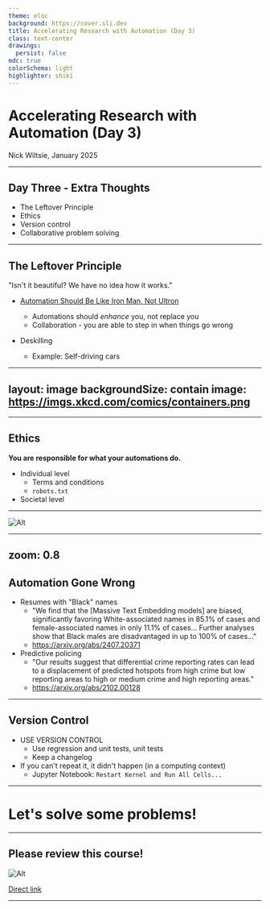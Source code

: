 ```yaml
---
theme: eloc
background: https://cover.sli.dev
title: Accelerating Research with Automation (Day 3)
class: text-center
drawings:
  persist: false
mdc: true
colorSchema: light
highlighter: shiki
---
```


# Accelerating Research with Automation (Day 3)

Nick Wiltsie, January 2025

---

## Day Three - Extra Thoughts

- The Leftover Principle
- Ethics
- Version control
- Collaborative problem solving

---

## The Leftover Principle

"Isn't it beautiful? We have no idea how it works."

- [Automation Should Be Like Iron Man, Not Ultron](https://queue.acm.org/detail.cfm?id=2841313)

  - Automations should _enhance_ you, not replace you
  - Collaboration - you are able to step in when things go wrong

- Deskilling

  - Example: Self-driving cars

---
layout: image
backgroundSize: contain
image: https://imgs.xkcd.com/comics/containers.png
---

---

## Ethics

**You are responsible for what your automations do.**

- Individual level
  - Terms and conditions
  - `robots.txt`
- Societal level

<!-- Turned down jobs making weapons
What if everyone acted like you?
Intellectual property has real value
Right-to-repair laws -->

---

![Alt](/Pasted_image_20241203131249.png)

---
zoom: 0.8
---

## Automation Gone Wrong

- Resumes with "Black" names
  - "We find that the [Massive Text Embedding models] are biased, significantly favoring White-associated names in 85.1% of cases and female-associated names in only 11.1% of cases... Further analyses show that Black males are disadvantaged in up to 100% of cases..."
  - https://arxiv.org/abs/2407.20371
- Predictive policing
  - "Our results suggest that differential crime reporting rates can lead to a displacement of predicted hotspots from high crime but low reporting areas to high or medium crime and high reporting areas."
  - https://arxiv.org/abs/2102.00128

<!-- Both of these use some form of big data, allowing human biases to creep in -->

---

## Version Control

- USE VERSION CONTROL
  - Use regression and unit tests, unit tests
  - Keep a changelog
- If you can't repeat it, it didn't happen (in a computing context)
  - Jupyter Notebook: `Restart Kernel and Run All Cells...`

---

# Let's solve some problems!

---

## Please review this course!

![Alt](/image002.png)

[Direct link](https://docs.google.com/forms/d/e/1FAIpQLSfCPFDVcZFna2BAcue8Ta-mY9-Oelw80XMQHQ_YBxDcE74W4g/viewform)

---
